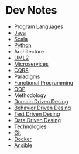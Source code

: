 # Dev Notes

* Program Languages
 * [Java](./lang/java/readme.md)
 * [Scala](./lang/scala/readme.md)
 * [Python](./lang/python/readme.md)
* Architecture
 * [UML2](./arch/uml/readme.md)
 * [Microservices](./arch/microservices/readme.md)
 * [CQRS](./arch/cqrs/readme.md)
* Paradigms
 * [Functional Programming](./paradigm/fp/readme.md)
 * [OOP](./paradigm/oop/readme.md)
* Methodology
 * [Domain Driven Desing](./methodology/domain-dd/readme.md)
 * [Behavior Driven Desing](./methodology/bdd/readme.md)
 * [Test Driven Desing](./methodology/bdd/readme.md)
 * [Data Driven Desing](./methodology/data-dd/readme.md)
* Technologies
 * [Git](./tech/git/readme.md)
 * [Docker](./tech/docker/readme.md)
 * [Ansible](./tech/ansible/readme.md)

